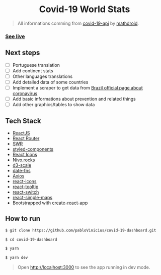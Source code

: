 <h1 align="center">
  Covid-19 World Stats
</h1>

> All informations comming from [covid-19-api](https://github.com/mathdroid/covid-19-api) by [mathdroid](https://github.com/mathdroid).

### [See live](https://covid19.data.eti.br)

## Next steps
- [ ] Portuguese translation
- [ ] Add continent stats
- [ ] Other languages translations
- [ ] Add detailed data of some countries
- [ ] Implement a scraper to get data from [Brazil official page about coronavirus](http://plataforma.saude.gov.br/novocoronavirus/#COVID-19-brazil)
- [ ] Add basic informations about prevention and related things
- [ ] Add other graphics/tables to show data

## Tech Stack
-  [ReactJS](https://github.com/facebook/react)
-  [React Router](https://github.com/ReactTraining/react-router)
-  [SWR](https://github.com/zeit/swr)
-  [styled-components](https://github.com/styled-components/styled-components)
-  [React Icons](https://github.com/react-icons/react-icons)
-  [Nivo.rocks](https://nivo.rocks/)
-  [d3-scale](https://github.com/d3/d3-scale)
-  [date-fns](https://github.com/date-fns/date-fns)
-  [Axios](https://github.com/axios/axios)
-  [react-icons](https://github.com/react-icons/react-icons)
-  [react-tooltip](https://github.com/wwayne/react-tooltip)
-  [react-switch](https://github.com/markusenglund/react-switch)
-  [react-simple-maps](https://github.com/zcreativelabs/react-simple-maps)
-  Bootstrapped with  [create-react-app](https://github.com/facebook/create-react-app)

## How to run

```bash
$ git clone https://github.com/pabloVinicius/covid-19-dashboard.git

$ cd covid-19-dashboard

$ yarn

$ yarn dev
```

> Open [http://localhost:3000](http://localhost:3000) to see the app running in dev mode.<br>
